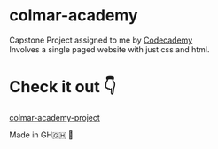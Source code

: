 # colmar-academy
Capstone Project assigned to me by [Codecademy](https://www.codecademy.com/)</br>
Involves a single paged website with just css and html.</br>

# Check it out :point_down:
[colmar-academy-project](https://vicganoh.github.io/colmar-academy/)

Made in GH:ghana: :green_heart:
